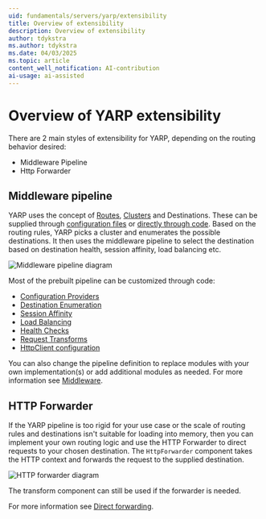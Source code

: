 ```yaml
---
uid: fundamentals/servers/yarp/extensibility
title: Overview of extensibility
description: Overview of extensibility
author: tdykstra
ms.author: tdykstra
ms.date: 04/03/2025
ms.topic: article
content_well_notification: AI-contribution
ai-usage: ai-assisted
---
```

# Overview of YARP extensibility

There are 2 main styles of extensibility for YARP, depending on the routing behavior desired:

* Middleware Pipeline
* Http Forwarder

## Middleware pipeline

YARP uses the concept of [Routes](xref:fundamentals/servers/yarp/config-files#routes), [Clusters](xref:fundamentals/servers/yarp/config-files#clusters) and Destinations. These can be supplied through [configuration files](xref:fundamentals/servers/yarp/config-files) or [directly through code](xref:fundamentals/servers/yarp/config-providers). Based on the routing rules, YARP picks a cluster and enumerates the possible destinations. It then uses the middleware pipeline to select the destination based on destination health, session affinity, load balancing etc.

![Middleware pipeline diagram](~/fundamentals/servers/yarp/media/yarp-pipeline.png)

Most of the prebuilt pipeline can be customized through code:

* [Configuration Providers](xref:fundamentals/servers/yarp/config-providers)
* [Destination Enumeration](xref:fundamentals/servers/yarp/destination-resolvers)
* [Session Affinity](xref:fundamentals/servers/yarp/session-affinity)
* [Load Balancing](xref:fundamentals/servers/yarp/load-balancing)
* [Health Checks](xref:fundamentals/servers/yarp/dests-health-checks)
* [Request Transforms](xref:fundamentals/servers/yarp/transform-extensibility)
* [HttpClient configuration](./http-client-config.md#code-configuration)

You can also change the pipeline definition to replace modules with your own implementation(s) or add additional modules as needed. For more information see [Middleware](xref:fundamentals/servers/yarp/middleware).

## HTTP Forwarder

If the YARP pipeline is too rigid for your use case or the scale of routing rules and destinations isn't suitable for loading into memory, then you can implement your own routing logic and use the HTTP Forwarder to direct requests to your chosen destination. The `HttpForwarder` component takes the HTTP context and forwards the request to the supplied destination.

![HTTP forwarder diagram](~/fundamentals/servers/yarp/media/yarp-forwarder.png)

The transform component can still be used if the forwarder is needed.

For more information see [Direct forwarding](xref:fundamentals/servers/yarp/direct-forwarding).
